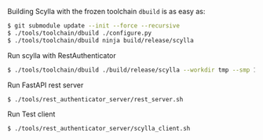 Building Scylla with the frozen toolchain `dbuild` is as easy as:

```bash
$ git submodule update --init --force --recursive
$ ./tools/toolchain/dbuild ./configure.py
$ ./tools/toolchain/dbuild ninja build/release/scylla
```

Run scylla with RestAuthenticator

```bash
$ ./tools/toolchain/dbuild ./build/release/scylla --workdir tmp --smp 1 --developer-mode 1 --logger-log-level rest_authenticator=debug --authenticator com.criteo.scylladb.auth.RestAuthenticator --rest-authenticator-endpoint-host localhost --rest-authenticator-endpoint-port 8000 --rest-authenticator-endpoint-cafile-path ./tools/rest_authenticator_server/ssl/ca.crt
```

Run FastAPI rest server

```bash
$ ./tools/rest_authenticator_server/rest_server.sh
```

Run Test client

```bash
$ ./tools/rest_authenticator_server/scylla_client.sh
```